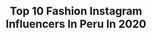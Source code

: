 ---
title: Top 10 Fashion Instagram Influencers In Peru In 2020
description: >-
  Find top fashion Instagram influencers in Peru in 2020. Most popular hashtags: #fashion #cuarentena #quedateencasa #peru.
platform: Instagram
profiles:
  - username: "alecabani"
    fullname: >-
      𝐀𝐥𝐞𝐱𝐚𝐧𝐝𝐫𝐚 𝐂𝐚𝐛𝐚𝐧𝐢𝐥𝐥𝐚𝐬
    location: "Peru"
    followers: 8475
    engagement: 832
    commentsToLikes: 0.137812
    id: ckap4eoqc71bz0i78zsybyr8w
    verified: false
    hashtags: "#sorteo, #alecabani, #fashion, #moda"
  - username: "antonellaleguab"
    fullname: >-
      Anto Legua B
    location: "Peru"
    followers: 85116
    engagement: 103
    commentsToLikes: 0.094163
    id: ck6u904yrupf20j711z5lc25b
    verified: false
    hashtags: "#8m, #rainbowcake, #quedateencasa, #bffs"
  - username: "estilozas"
    fullname: >-
      Jeani Jaramillo
    location: "Peru"
    followers: 73969
    engagement: 93
    commentsToLikes: 0.056273
    id: ck5q26xtgekb60i11uk8fsxmo
    verified: true
    hashtags: "#redcarpet, #barranco, #sacalaleonaquellevasdentro, #8m"
  - username: "alessandra.salazar"
    fullname: >-
      Alessandra Salazar
    location: "Peru"
    followers: 6640
    engagement: 659
    commentsToLikes: 0.052772
    id: ck8t1m991w8eu0j78q7w267lq
    verified: false
    hashtags: "#bffs"
  - username: "callme.marla"
    fullname: >-
      MarLa⛓Grungeblog
    location: "Peru"
    followers: 8698
    engagement: 1569
    commentsToLikes: 0.116680
    id: ckaotvcblxonl0i78lxs33q69
    verified: false
    hashtags: "#alternativeoutfit, #grungefeed, #alternativestyle, #alternativeshoes"
  - username: "c.salazarfoto"
    fullname: >-
      CARLOS SALAZAR
    location: "Peru"
    followers: 17873
    engagement: 239
    commentsToLikes: 0.035223
    id: ck0vymztj4syd0i19mtqch916
    verified: false
    hashtags: "#portfolio, #beautiful, #editorial, #sanblascusco"
  - username: "giulliana.barrios"
    fullname: >-
      Giulliana Barrios
    location: "Peru"
    followers: 120332
    engagement: 636
    commentsToLikes: 0.031977
    id: ck5zxgmtb7z960i14dqs4q0t8
    verified: true
    hashtags: "#20yearslater, #tiktok, #nofilter, #charlotte"
  - username: "karlabanto"
    fullname: >-
      Karla Abanto Tantaleán
    location: "Peru"
    followers: 28013
    engagement: 147
    commentsToLikes: 0.186466
    id: ck6u90jd7urwr0j714t9irs5n
    verified: false
    hashtags: "#pillowchallenge, #klosetdesdecasa, #yomequedoencasa, #publicidad"
  - username: "taliaechecopar"
    fullname: >-
      Talía Echecopar
    location: "Peru"
    followers: 123988
    engagement: 119
    commentsToLikes: 0.020922
    id: ck138g9vgg35s0i19a2m2hipf
    verified: true
    hashtags: "#portrait, #inspo, #naturelovers, #naturepower"
  - username: "jeremyiturri"
    fullname: >-
      J E R E M Y  I T U R R I
    location: "Peru"
    followers: 100322
    engagement: 116
    commentsToLikes: 0.034322
    id: ck5zrsugwx7560i14jps3clzb
    verified: false
    hashtags: "#thedonato, #kimshantal, #follow4followdc, #kimapantojaloaiza"
---